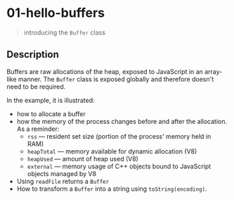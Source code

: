 # 01-hello-buffers
> introducing the `Buffer` class

## Description
Buffers are raw allocations of the heap, exposed to JavaScript in an array-like manner. The `Buffer` class is exposed globally and therefore doesn't need to be required.

In the example, it is illustrated:
+ how to allocate a buffer
+ how the memory of the process changes before and after the allocation. As a reminder:
  + `rss` &mdash; resident set size (portion of the process' memory held in RAM)
  + `heapTotal` &mdash; memory available for dynamic allocation (V8)
  + `heapUsed` &mdash; amount of heap used (V8)
  + `external` &mdash; memory usage of C++ objects bound to JavaScript objects managed by V8
+ Using `readFile` returns a `Buffer`
+ How to transform a `Buffer` into a string using `toString(encoding)`.

